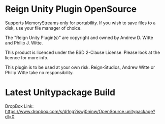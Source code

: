 Reign Unity Plugin OpenSource
==================

Supports MemoryStreams only for portability.  If you wish to save files to a disk, use your file manager of choice.

The "Reign Unity Plugin(s)" are copyright and owned by Andrew D. Witte and Philip J. Witte.

This product is licenced under the BSD 2-Clause License.
Please look at the licence for more info.

This plugin is to be used at your own risk.  Reign-Studios, Andrew Witte or Philip Witte take no responsibility.

Latest Unitypackage Build
==================
DropBox Link: https://www.dropbox.com/s/di1ng2iswj0ninw/OpenSource.unitypackage?dl=0